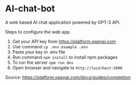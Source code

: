 # AI-chat-bot
A web based AI chat application powered by GPT-3 API.

Steps to configure the web app.
1. Get your API key from https://platform.openai.com
2. Use command `cp .env.example .env`
3. Paste your key in .env file
4. Run command `npm install` to install npm packages
5. To run the server `npm run dev`
6. Open browser and navigate to `http://localhost:3000`

Source: https://platform.openai.com/docs/guides/completion

